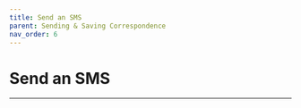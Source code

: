 ```yaml
---
title: Send an SMS
parent: Sending & Saving Correspondence
nav_order: 6
---
```


# Send an SMS

---
